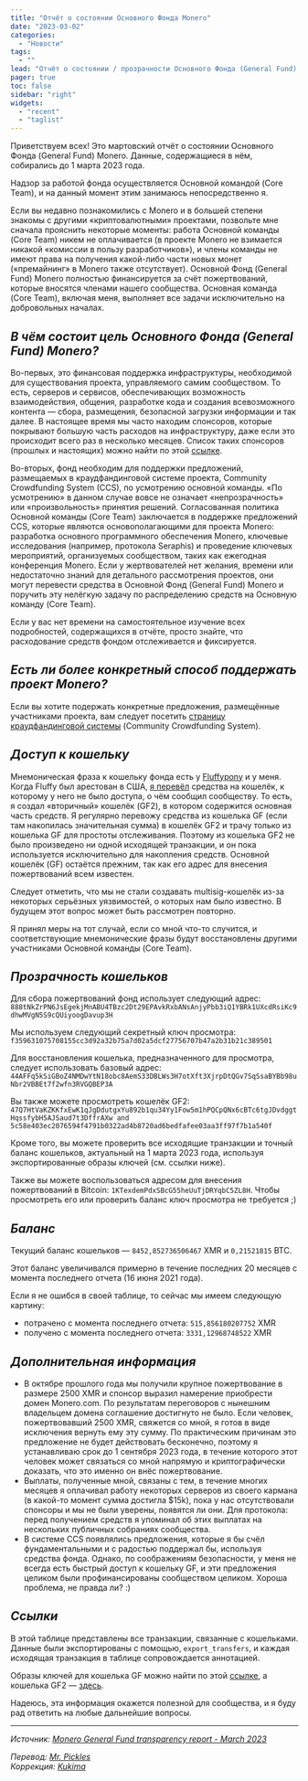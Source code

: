 ```yaml
---
title: "Отчёт о состоянии Основного Фонда Monero"
date: "2023-03-02"
categories:
  - "Новости"
tags:
  - ""
lead: "Отчёт о состоянии / прозрачности Основного Фонда (General Fund) Monero по состоянию на март 2023 г."
pager: true
toc: false
sidebar: "right"
widgets:
  - "recent"
  - "taglist"
---
```


Приветствуем всех! Это мартовский отчёт о состоянии Основного Фонда (General Fund) Monero. Данные, содержащиеся в нём, собирались до 1 марта 2023 года.

Надзор за работой фонда осуществляется Основной командой (Core Team), и на данный момент этим занимаюсь непосредственно я.

Если вы недавно познакомились с Monero и в большей степени знакомы с другими «криптовалютными» проектами, позвольте мне сначала прояснить некоторые моменты: работа Основной команды (Core Team) никем не оплачивается (в проекте Monero не взимается никакой «комиссии в пользу разработчиков»), и члены команды не имеют права на получения какой-либо части новых монет («премайнинг» в Monero также отсутствует). Основной Фонд (General Fund) Monero полностью финансируется за счёт пожертвований, которые вносятся членами нашего сообщества. Основная команда (Core Team), включая меня, выполняет все задачи исключительно на добровольных началах.

## _В чём состоит цель Основного Фонда (General Fund) Monero?_

Во-первых, это финансовая поддержка инфраструктуры, необходимой для существования проекта, управляемого самим сообществом. То есть, серверов и сервисов, обеспечивающих возможность взаимодействия, общения, разработке кода и создания всевозможного контента — сбора, размещения, безопасной загрузки информации и так далее. В настоящее время мы часто находим спонсоров, которые покрывают большую часть расходов на инфраструктуру, даже если это происходит всего раз в несколько месяцев. Список таких спонсоров (прошлых и настоящих) можно найти по этой [ссылке](https://www.getmonero.org/community/sponsorships/).

Во-вторых, фонд необходим для поддержки предложений, размещаемых в краудфандинговой системе проекта, Community Crowdfunding System (CCS), по усмотрению основной команды. «По усмотрению» в данном случае вовсе не означает «непрозрачность» или «произвольность» принятия решений. Согласованная политика Основной команды (Core Team) заключается в поддержке предложений CCS, которые являются основополагающими для проекта Monero: разработка основного программного обеспечения Monero, ключевые исследования (например, протокола Seraphis) и проведение ключевых мероприятий, организуемых сообществом, таких как ежегодная конференция Monero. Если у жертвователей нет желания, времени или недостаточно знаний для детального рассмотрения проектов, они могут перевести средства в Основной Фонд (General Fund) Monero и поручить эту нелёгкую задачу по распределению средств на Основную команду (Core Team).

Если у вас нет времени на самостоятельное изучение всех подробностей, содержащихся в отчёте, просто знайте, что расходование средств фондом отслеживается и фиксируется.

## _Есть ли более конкретный способ поддержать проект Monero?_

Если вы хотите подержать конкретные предложения, размещённые участниками проекта, вам следует посетить [страницу краудфандинговой системы](https://ccs.getmonero.org/) (Community Crowdfunding System).

## _Доступ к кошельку_

Мнемоническая фраза к кошельку фонда есть у [Fluffypony](https://www.reddit.com/user/fluffyponyza) и у меня. Когда Fluffy был арестован в США, [я перевёл](https://twitter.com/binaryFate/status/1422336732435947521) средства на кошелёк, к которому у него не было доступа, о чём сообщил сообществу. То есть, я создал «вторичный» кошелёк (GF2), в котором содержится основная часть средств. Я регулярно перевожу средства из кошелька GF (если там накопилась значительная сумма) в кошелёк GF2 и трачу только из кошелька GF для простоты отслеживания. Поэтому из кошелька GF2 не было произведено ни одной исходящей транзакции, и он пока используется исключительно для накопления средств. Основной кошелёк (GF) остаётся прежним, так как его адрес для внесения пожертвований всем известен.

Следует отметить, что мы не стали создавать multisig-кошелёк из-за некоторых серьёзных уязвимостей, о которых нам было известно. В будущем этот вопрос может быть рассмотрен повторно.

Я принял меры на тот случай, если со мной что-то случится, и соответствующие мнемонические фразы будут восстановлены другими участниками Основной команды (Core Team).

## _Прозрачность кошельков_

Для сбора пожертвований фонд использует следующий адрес:
`888tNkZrPN6JsEgekjMnABU4TBzc2Dt29EPAvkRxbANsAnjyPbb3iQ1YBRk1UXcdRsiKc9dhwMVgN5S9cQUiyoogDavup3H`

Мы используем следующий секретный ключ просмотра:
`f359631075708155cc3d92a32b75a7d02a5dcf27756707b47a2b31b21c389501`

Для восстановления кошелька, предназначенного для просмотра, следует использовать базовый адрес:
`44AFFq5kSiGBoZ4NMDwYtN18obc8AemS33DBLWs3H7otXft3XjrpDtQGv7SqSsaBYBb98uNbr2VBBEt7f2wfn3RVGQBEP3A`

Вы также можете просмотреть кошелёк GF2:
`47Q7HtVaKZKKfxEwK1qJgDdutgxYu892b1qu34Yy1Fow5m1hPQCpQNx6cBTc6tgJDvdggtHqssfybH5AJSaud7t3DffrAXw and 5c58e403ec2076594f4791b0322ad4b8720ad6bedfafee03aa3ff97f7b1a540f`

Кроме того, вы можете проверить все исходящие транзакции и точный баланс кошельков, актуальный на 1 марта 2023 года, используя экспортированные образы ключей (см. ссылки ниже).

Также вы можете воспользоваться адресом для внесения пожертвований в Bitcoin: `1KTexdemPdxSBcG55heUuTjDRYqbC5ZL8H`. Чтобы просмотреть его или проверить баланс ключ просмотра не требуется ;)

## _Баланс_

Текущий баланс кошельков — `8452,852736506467` XMR и `0,21521815` BTC.

Этот баланс увеличивался примерно в течение последних 20 месяцев с момента последнего отчета (16 июня 2021 года).

Если я не ошибся в своей таблице, то сейчас мы имеем следующую картину:
- потрачено с момента последнего отчета: `515,856180207752` XMR
- получено с момента последнего отчета: `3331,12968748522` XMR

## _Дополнительная информация_

- В октябре прошлого года мы получили крупное пожертвование в размере 2500 XMR и спонсор выразил намерение приобрести домен Monero.com. По результатам переговоров с нынешним владельцем домена соглашение достигнуто не было. Если человек, пожертвовавший 2500 XMR, свяжется со мной, я готов в виде исключения вернуть ему эту сумму. По практическим причинам это предложение не будет действовать бесконечно, поэтому я устанавливаю срок до 1 сентября 2023 года, в течение которого этот человек может связаться со мной напрямую и криптографически доказать, что это именно он внёс пожертвование.
- Выплаты, полученные мной, связаны с тем, в течение многих месяцев я оплачивал работу некоторых серверов из своего кармана (в какой-то момент сумма достигла $15k), пока у нас отсутствовали спонсоры и мы не были уверены, появятся ли они. Для протокола: перед получением средств я упоминал об этих выплатах на нескольких публичных собраниях сообщества.
- В системе CCS появлялись предложения, которые я бы счёл фундаментальными и с радостью поддержал бы, используя средства фонда. Однако, по соображениям безопасности, у меня не всегда есть быстрый доступ к кошельку GF, и эти предложения целиком были профинансированы сообществом целиком. Хороша проблема, не правда ли? :)

## _Ссылки_

В этой таблице представлены все транзакции, связанные с кошельками. Данные были экспортированы с помощью, `export_transfers`, и каждая исходящая транзакция в таблице сопровождается аннотацией.

Образы ключей для кошелька GF можно найти по этой [ссылке](https://downloads.getmonero.org/GF_wallet_key_images_until_20230301), а  кошелька GF2 — [здесь](https://downloads.getmonero.org/GF_wallet2_key_images_until_20230301).

Надеюсь, эта информация окажется полезной для сообщества, и я буду рад ответить на любые дальнейшие вопросы.

---

_Источник: [Monero General Fund transparency report - March 2023](https://www.reddit.com/r/Monero/comments/11fslu9/monero_general_fund_transparency_report_march_2023/)_

_Перевод: [Mr. Pickles](https://t.me/v1docq47)_  
_Коррекция: [Kukima](https://t.me/Kukima)_
